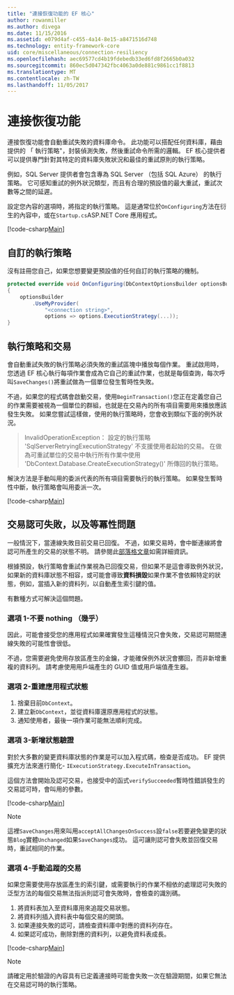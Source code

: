 ```yaml
---
title: "連接恢復功能的 EF 核心"
author: rowanmiller
ms.author: divega
ms.date: 11/15/2016
ms.assetid: e079d4af-c455-4a14-8e15-a8471516d748
ms.technology: entity-framework-core
uid: core/miscellaneous/connection-resiliency
ms.openlocfilehash: aec69577cd4b19fdebedb33ed6fd8f2665b0a032
ms.sourcegitcommit: 860ec5d047342fbc4063a0de881c9861cc1f8813
ms.translationtype: MT
ms.contentlocale: zh-TW
ms.lasthandoff: 11/05/2017
---
```

# <a name="connection-resiliency"></a>連接恢復功能

連接恢復功能會自動重試失敗的資料庫命令。 此功能可以搭配任何資料庫，藉由提供的 「 執行策略"，封裝偵測失敗，然後重試命令所需的邏輯。 EF 核心提供者可以提供專門針對其特定的資料庫失敗狀況和最佳的重試原則的執行策略。

例如，SQL Server 提供者會包含專為 SQL Server （包括 SQL Azure） 的執行策略。 它可感知重試的例外狀況類型，而且有合理的預設值的最大重試，重試次數等之間的延遲。

設定您內容的選項時，將指定的執行策略。 這是通常位於`OnConfiguring`方法在衍生的內容中，或在`Startup.cs`ASP.NET Core 應用程式。

[!code-csharp[Main](../../../samples/core/Miscellaneous/ConnectionResiliency/Program.cs#OnConfiguring)]

## <a name="custom-execution-strategy"></a>自訂的執行策略

沒有註冊您自己，如果您想要變更預設值的任何自訂的執行策略的機制。

``` csharp
protected override void OnConfiguring(DbContextOptionsBuilder optionsBuilder)
{
    optionsBuilder
        .UseMyProvider(
            "<connection string>",
            options => options.ExecutionStrategy(...));
}
```

## <a name="execution-strategies-and-transactions"></a>執行策略和交易

會自動重試失敗的執行策略必須失敗的重試區塊中播放每個作業。 重試啟用時，您透過 EF 核心執行每項作業會成為它自己的重試作業，也就是每個查詢，每次呼叫`SaveChanges()`將重試做為一個單位發生暫時性失敗。

不過，如果您的程式碼會啟動交易，使用`BeginTransaction()`您正在定義您自己的作業需要被視為一個單位的群組，也就是在交易內的所有項目需要用來播放應該發生失敗。 如果您嘗試這樣做，使用的執行策略時，您會收到類似下面的例外狀況。

> InvalidOperationException： 設定的執行策略 'SqlServerRetryingExecutionStrategy' 不支援使用者起始的交易。 在做為可重試單位的交易中執行所有作業中使用 'DbContext.Database.CreateExecutionStrategy()' 所傳回的執行策略。

解決方法是手動叫用的委派代表的所有項目需要執行的執行策略。 如果發生暫時性中斷，執行策略會叫用委派一次。

[!code-csharp[Main](../../../samples/core/Miscellaneous/ConnectionResiliency/Program.cs#ManualTransaction)]

## <a name="transaction-commit-failure-and-the-idempotency-issue"></a>交易認可失敗，以及等冪性問題

一般情況下，當連線失敗目前交易已回復。 不過，如果交易時，會中斷連線將會認可所產生的交易的狀態不明。 請參閱此[部落格文章](http://blogs.msdn.com/b/adonet/archive/2013/03/11/sql-database-connectivity-and-the-idempotency-issue.aspx)如需詳細資訊。

根據預設，執行策略會重試作業視為已回復交易，但如果不是這會導致例外狀況，如果新的資料庫狀態不相容，或可能會導致**資料損毀**如果作業不會依賴特定的狀態，例如，當插入新的資料列，以自動產生索引鍵的值。

有數種方式可解決這個問題。

### <a name="option-1---do-almost-nothing"></a>選項 1-不要 nothing （幾乎）

因此，可能會接受您的應用程式如果確實發生這種情況只會失敗，交易認可期間連線失敗的可能性會很低。

不過，您需要避免使用存放區產生的金鑰，才能確保例外狀況會擲回，而非新增重複的資料列。 請考慮使用用戶端產生的 GUID 值或用戶端值產生器。

### <a name="option-2---rebuild-application-state"></a>選項 2-重建應用程式狀態

1. 捨棄目前`DbContext`。
2. 建立新`DbContext`，並從資料庫還原應用程式的狀態。
3. 通知使用者，最後一項作業可能無法順利完成。

### <a name="option-3---add-state-verification"></a>選項 3-新增狀態驗證

對於大多數的變更資料庫狀態的作業是可以加入程式碼，檢查是否成功。 EF 提供擴充方法來進行簡化- `IExecutionStrategy.ExecuteInTransaction`。

這個方法會開始及認可交易，也接受中的函式`verifySucceeded`暫時性錯誤發生的交易認可時，會叫用的參數。

[!code-csharp[Main](../../../samples/core/Miscellaneous/ConnectionResiliency/Program.cs#Verification)]

> [!NOTE]
> 這裡`SaveChanges`用來叫用`acceptAllChangesOnSuccess`設`false`若要避免變更的狀態`Blog`實體`Unchanged`如果`SaveChanges`成功。 這可讓則認可會失敗並回復交易時，重試相同的作業。

### <a name="option-4---manually-track-the-transaction"></a>選項 4-手動追蹤的交易

如果您需要使用存放區產生的索引鍵，或需要執行的作業不相依的處理認可失敗的泛型方法的每個交易無法指派則認可會失敗時，會檢查的識別碼。

1. 將資料表加入至資料庫用來追蹤交易狀態。
2. 將資料列插入資料表中每個交易的開頭。
3. 如果連接失敗的認可，請檢查資料庫中對應的資料列存在。
4. 如果認可成功，刪除對應的資料列，以避免資料表成長。

[!code-csharp[Main](../../../samples/core/Miscellaneous/ConnectionResiliency/Program.cs#Tracking)]

> [!NOTE]
> 請確定用於驗證的內容具有已定義連接時可能會失敗一次在驗證期間，如果它無法在交易認可時的執行策略。
